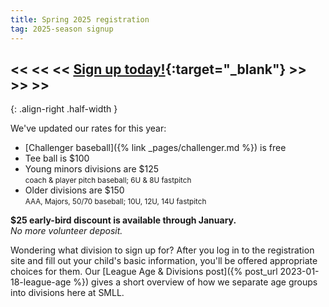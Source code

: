 ```yaml
---
title: Spring 2025 registration
tag: 2025-season signup
---
```


## <span class="notice--success"><< << << [Sign up today!](https://www.sierramountainll.com/Default.aspx?tabid=890579){:target="_blank"} >> >> >></span>
{: .align-right .half-width }

We've updated our rates for this year:

- [Challenger baseball]({% link _pages/challenger.md %}) is free<br />
- Tee ball is $100<br />
- Young minors divisions are $125<br />
  <small>coach & player pitch baseball; 6U & 8U fastpitch</small><br />
- Older divisions are $150<br />
  <small>AAA, Majors, 50/70 baseball; 10U, 12U, 14U fastpitch</small><br />

**$25 early-bird discount is available through January.**<br />
_No more volunteer deposit._<br />

Wondering what division to sign up for? After you log in to the registration site
and fill out your child's basic information, you'll be offered appropriate choices
for them. Our [League Age &amp; Divisions post]({% post_url 2023-01-18-league-age %})
gives a short overview of how we separate age groups into divisions here at SMLL.
